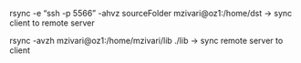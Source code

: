 rsync -e “ssh -p 5566” -ahvz sourceFolder mzivari@oz1:/home/dst -> sync client to remote server  
  
rsync -avzh mzivari@oz1:/home/mzivari/lib ./lib → sync remote server to client